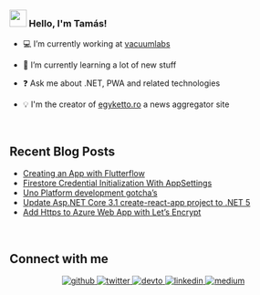 ### <img src="https://media.giphy.com/media/hvRJCLFzcasrR4ia7z/giphy.gif" width="30px"> Hello, I'm Tamás!
 

- 💻 I’m currently working at [vacuumlabs](https://vacuumlabs.com)  
  

- 🌱 I’m currently learning a lot of new stuff
  

- ❓ Ask me about .NET, PWA and related technologies  
  

- 💡 I'm the creator of [egyketto.ro](https://egyketto.ro) a news aggregator site  
  

<br/>  


## Recent Blog Posts  
<!-- BLOG-POST-LIST:START -->
- [Creating an App with Flutterflow](https://furotmark.github.io/2022/10/09/Creating-An-App-With-Flutterflow.html)
- [Firestore Credential Initialization With AppSettings](https://furotmark.github.io/2021/12/29/Firestore-Credential-Initialization-With-AppSettings.html)
- [Uno Platform development gotcha’s](https://furotmark.github.io/2021/10/24/Uno-Platform-Development-Gotchas.html)
- [Update Asp.NET Core 3.1 create-react-app project to .NET 5](https://furotmark.github.io/2021/04/16/Update-asp.net-core-3.1-create-react-app-to-dotnet-5.html)
- [Add Https to Azure Web App with Let’s Encrypt](https://furotmark.github.io/2020/10/01/Add-HTTPS-to-Azure-Web-App-With-Lets-Encrypt.html)
<!-- BLOG-POST-LIST:END -->  

<br/>  


## Connect with me  
<div align="center">
<a href="https://github.com/furoTmark" target="_blank">
<img src=https://img.shields.io/badge/github-%2324292e.svg?&style=for-the-badge&logo=github&logoColor=white alt=github style="margin-bottom: 5px;" />
</a>
<a href="https://twitter.com/furoTmark" target="_blank">
<img src=https://img.shields.io/badge/twitter-%2300acee.svg?&style=for-the-badge&logo=twitter&logoColor=white alt=twitter style="margin-bottom: 5px;" />
</a>
<a href="https://dev.to/furoTmark" target="_blank">
<img src=https://img.shields.io/badge/dev.to-%2308090A.svg?&style=for-the-badge&logo=dev.to&logoColor=white alt=devto style="margin-bottom: 5px;" />
</a>
<a href="https://linkedin.com/in/tam%C3%A1s-m%C3%A1rk-fur%C3%B3-31a49a49/" target="_blank">
<img src=https://img.shields.io/badge/linkedin-%231E77B5.svg?&style=for-the-badge&logo=linkedin&logoColor=white alt=linkedin style="margin-bottom: 5px;" />
</a>
<a href="https://medium.com/@furoTmark" target="_blank">
<img src=https://img.shields.io/badge/medium-%2324292e.svg?&style=for-the-badge&logo=medium&logoColor=white alt=medium style="margin-bottom: 5px;" />
</a>  
</div>  
